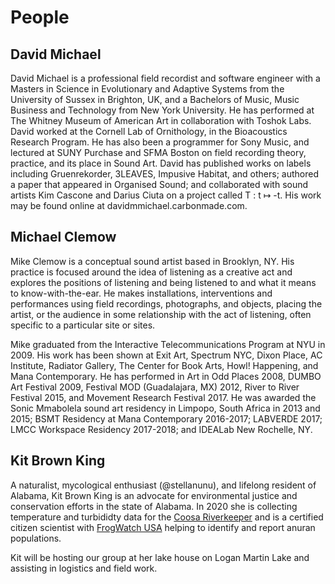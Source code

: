 # People

## David Michael

David Michael is a professional field recordist and software engineer with a Masters in Science in Evolutionary and Adaptive Systems from the University of Sussex in Brighton, UK, and a Bachelors of Music, Music Business and Technology from New York University. He has performed at The Whitney Museum of American Art in collaboration with Toshok Labs. David worked at the Cornell Lab of Ornithology, in the Bioacoustics Research Program. He has also been a programmer for Sony Music, and lectured at SUNY Purchase and SFMA Boston on field recording theory, practice, and its place in Sound Art. David has published works on labels including Gruenrekorder, 3LEAVES, Impusive Habitat, and others; authored a paper that appeared in Organised Sound; and collaborated with sound artists Kim Cascone and Darius Ciuta on a project called T : t ↦ -t. His work may be found online at davidmmichael.carbonmade.com.

## Michael Clemow

Mike Clemow is a conceptual sound artist based in Brooklyn, NY. His practice is focused around the idea of listening as a creative act and explores the positions of listening and being listened to and what it means to know-with-the-ear. He makes installations, interventions and performances using field recordings, photographs, and objects, placing the artist, or the audience in some relationship with the act of listening, often specific to a particular site or sites.  

Mike graduated from the Interactive Telecommunications Program at NYU in 2009.  His work has been shown at Exit Art, Spectrum NYC, Dixon Place, AC Institute, Radiator Gallery, The Center for Book Arts, Howl! Happening, and Mana Contemporary.  He has performed in Art in Odd Places 2008, DUMBO Art Festival 2009, Festival MOD (Guadalajara, MX) 2012, River to River Festival 2015, and Movement Research Festival 2017.  He was awarded the Sonic Mmabolela sound art residency in Limpopo, South Africa in 2013 and 2015; BSMT Residency at Mana Contemporary 2016-2017; LABVERDE 2017; LMCC Workspace Residency 2017-2018; and IDEALab New Rochelle, NY.

## Kit Brown King

A naturalist, mycological enthusiast (@stellanunu), and lifelong resident of Alabama, Kit Brown King is an advocate for environmental justice and conservation efforts in the state of Alabama. In 2020 she is collecting temperature and turbididty data for the  [Coosa Riverkeeper](coosariver.org) and is a certified citizen scientist with [FrogWatch USA](https://www.aza.org/frogwatch) helping to identify and report anuran populations.

Kit will be hosting our group at her lake house on Logan Martin Lake and assisting in logistics and field work.

